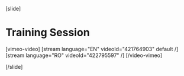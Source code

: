 [slide]
# Training Session

[vimeo-video]
[stream language="EN" videoId="421764903" default /]
[stream language="RO" videoId="422795597"  /]
[/video-vimeo]

[/slide]